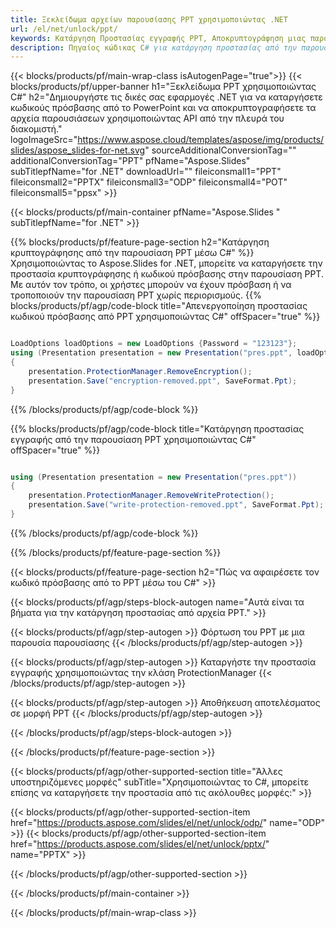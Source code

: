 ```yaml
---
title: Ξεκλείδωμα αρχείων παρουσίασης PPT χρησιμοποιώντας .NET
url: /el/net/unlock/ppt/
keywords: Κατάργηση Προστασίας εγγραφής PPT, Αποκρυπτογράφηση μιας παρουσίασης PPT, Ξεκλείδωμα PPT Παρουσίασης, Κατάργηση προστασίας PPT
description: Πηγαίος κώδικας C# για κατάργηση προστασίας από την παρουσίαση PPT.
---
```


{{< blocks/products/pf/main-wrap-class isAutogenPage="true">}}
{{< blocks/products/pf/upper-banner h1="Ξεκλείδωμα PPT χρησιμοποιώντας C#" h2="Δημιουργήστε τις δικές σας εφαρμογές .NET για να καταργήσετε κωδικούς πρόσβασης από το PowerPoint και να αποκρυπτογραφήσετε τα αρχεία παρουσιάσεων χρησιμοποιώντας API από την πλευρά του διακομιστή." logoImageSrc="https://www.aspose.cloud/templates/aspose/img/products/slides/aspose_slides-for-net.svg" sourceAdditionalConversionTag="" additionalConversionTag="PPT" pfName="Aspose.Slides" subTitlepfName="for .NET" downloadUrl="" fileiconsmall1="PPT" fileiconsmall2="PPTX" fileiconsmall3="ODP" fileiconsmall4="POT" fileiconsmall5="ppsx" >}}

{{< blocks/products/pf/main-container pfName="Aspose.Slides " subTitlepfName="for .NET" >}}

{{% blocks/products/pf/feature-page-section  h2="Κατάργηση κρυπτογράφησης από την παρουσίαση PPT μέσω C#" %}}
Χρησιμοποιώντας το Aspose.Slides for .NET, μπορείτε να καταργήσετε την προστασία κρυπτογράφησης ή κωδικού πρόσβασης στην παρουσίαση PPT. Με αυτόν τον τρόπο, οι χρήστες μπορούν να έχουν πρόσβαση ή να τροποποιούν την παρουσίαση PPT χωρίς περιορισμούς.
{{% blocks/products/pf/agp/code-block title="Απενεργοποίηση προστασίας κωδικού πρόσβασης από PPT χρησιμοποιώντας C#" offSpacer="true" %}}

```cs

LoadOptions loadOptions = new LoadOptions {Password = "123123"};
using (Presentation presentation = new Presentation("pres.ppt", loadOptions))
{
    presentation.ProtectionManager.RemoveEncryption();
    presentation.Save("encryption-removed.ppt", SaveFormat.Ppt);
}
```

{{% /blocks/products/pf/agp/code-block %}}

{{% blocks/products/pf/agp/code-block title="Κατάργηση προστασίας εγγραφής από την παρουσίαση PPT χρησιμοποιώντας C#" offSpacer="true" %}}

```cs

using (Presentation presentation = new Presentation("pres.ppt"))
{
    presentation.ProtectionManager.RemoveWriteProtection();
    presentation.Save("write-protection-removed.ppt", SaveFormat.Ppt);
}
```

{{% /blocks/products/pf/agp/code-block %}}

{{% /blocks/products/pf/feature-page-section %}}

{{< blocks/products/pf/feature-page-section  h2="Πώς να αφαιρέσετε τον κωδικό πρόσβασης από το PPT μέσω του C#" >}}

{{< blocks/products/pf/agp/steps-block-autogen name="Αυτά είναι τα βήματα για την κατάργηση προστασίας από αρχεία PPT." >}}

{{< blocks/products/pf/agp/step-autogen >}}
Φόρτωση του PPT με μια παρουσία παρουσίασης
{{< /blocks/products/pf/agp/step-autogen >}}

{{< blocks/products/pf/agp/step-autogen >}}
Καταργήστε την προστασία εγγραφής χρησιμοποιώντας την κλάση ProtectionManager
{{< /blocks/products/pf/agp/step-autogen >}}

{{< blocks/products/pf/agp/step-autogen >}}
Αποθήκευση αποτελέσματος σε μορφή PPT
{{< /blocks/products/pf/agp/step-autogen >}}

{{< /blocks/products/pf/agp/steps-block-autogen >}}

{{< /blocks/products/pf/feature-page-section >}}

{{< blocks/products/pf/agp/other-supported-section title="Άλλες υποστηριζόμενες μορφές" subTitle="Χρησιμοποιώντας το C#, μπορείτε επίσης να καταργήσετε την προστασία από τις ακόλουθες μορφές:" >}}

{{< blocks/products/pf/agp/other-supported-section-item href="https://products.aspose.com/slides/el/net/unlock/odp/" name="ODP" >}}
{{< blocks/products/pf/agp/other-supported-section-item href="https://products.aspose.com/slides/el/net/unlock/pptx/" name="PPTX" >}}


{{< /blocks/products/pf/agp/other-supported-section >}}

{{< /blocks/products/pf/main-container >}}
    
{{< /blocks/products/pf/main-wrap-class >}}
